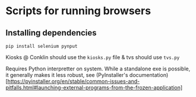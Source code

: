 # Scripts for running browsers

## Installing dependencies
`pip install selenium pynput`

Kiosks @ Conklin should use the `kiosks.py` file & tvs should use `tvs.py`

Requires Python interpretter on system. While a standalone exe is possible, it generally makes it less robust, see (PyInstaller's documentation)[https://pyinstaller.org/en/stable/common-issues-and-pitfalls.html#launching-external-programs-from-the-frozen-application]
